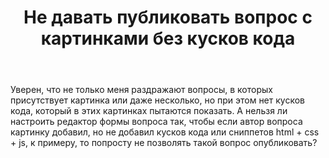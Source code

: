 ﻿---
title: "Не давать публиковать вопрос с картинками без кусков кода"
se.owner.user_id: 293639
se.owner.display_name: "Quazimorda"
se.owner.link: "https://ru.meta.stackoverflow.com/users/293639/quazimorda"
se.link: "https://ru.meta.stackoverflow.com/questions/11885/%d0%9d%d0%b5-%d0%b4%d0%b0%d0%b2%d0%b0%d1%82%d1%8c-%d0%bf%d1%83%d0%b1%d0%bb%d0%b8%d0%ba%d0%be%d0%b2%d0%b0%d1%82%d1%8c-%d0%b2%d0%be%d0%bf%d1%80%d0%be%d1%81-%d1%81-%d0%ba%d0%b0%d1%80%d1%82%d0%b8%d0%bd%d0%ba%d0%b0%d0%bc%d0%b8-%d0%b1%d0%b5%d0%b7-%d0%ba%d1%83%d1%81%d0%ba%d0%be%d0%b2-%d0%ba%d0%be%d0%b4%d0%b0"
se.question_id: 11885
se.post_type: question
---
<p>Уверен, что не только меня раздражают вопросы, в которых присутствует картинка или даже несколько, но при этом нет кусков кода, который в этих картинках пытаются показать. А нельзя ли настроить редактор формы вопроса так, чтобы если автор вопроса картинку добавил, но не добавил кусков кода или сниппетов html + css + js, к примеру, то попросту не позволять такой вопрос опубликовать?</p>
